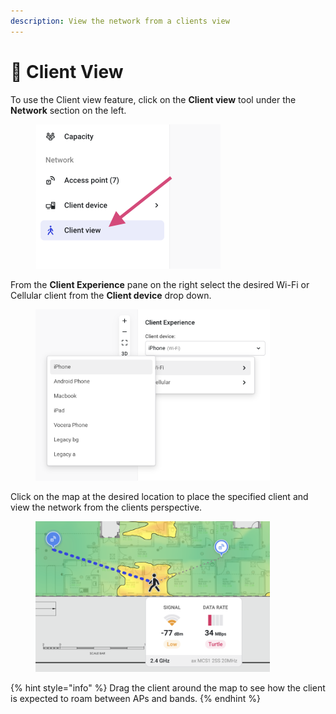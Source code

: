 ```yaml
---
description: View the network from a clients view
---
```


# 📱 Client View

To use the Client view feature, click on the **Client view** tool under the **Network** section on the left.&#x20;

<figure><img src="../.gitbook/assets/image (19).png" alt="" width="296"><figcaption></figcaption></figure>

From the **Client Experience** pane on the right select the desired Wi-Fi or Cellular client from the **Client device** drop down.

<figure><img src="../.gitbook/assets/image.png" alt="" width="375"><figcaption></figcaption></figure>

Click on the map at the desired location to place the specified client and view the network from the clients perspective.

<figure><img src="../.gitbook/assets/image (1).png" alt="" width="375"><figcaption></figcaption></figure>

{% hint style="info" %}
Drag the client around the map to see how the client is expected to roam between APs and bands.
{% endhint %}

